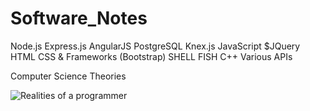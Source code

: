 # Software_Notes
Node.js
Express.js
AngularJS
PostgreSQL
Knex.js
JavaScript
$JQuery
HTML
CSS & Frameworks (Bootstrap)
SHELL
FISH
C++
Various APIs

Computer Science Theories

![Realities of a programmer](https://media.giphy.com/media/YQitE4YNQNahy/giphy-downsized-large.gif "it's just a hack bro!")
